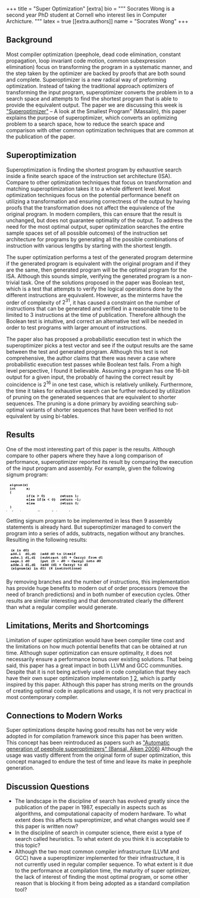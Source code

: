 +++
title = "Super Optimization"
[extra]
bio = """
  Socrates Wong is a second year PhD student at Cornell who interest lies in Computer Archicture.
"""
latex = true
[[extra.authors]]
name = "Socrates Wong"
+++

## Background

Most compiler optimization (peephole, dead code elimination, constant propagation, loop invariant code motion, common subexpression elimination) focus on transforming the program in a systematic manner, and the step taken by the optimizer are backed by proofs that are both sound and complete.  Superoptimizer is a new radical way of preforming optimization.  Instead of taking the traditional approach optimizers of transforming the input program, superoptimizer converts the problem in to a search space and attempts to find the shortest program that is able to provide the equivalent output.
The paper we are discussing this week is ["Superoptimizer"][superopt] – A look at the Smallest Program” (Massalin), this paper explains the purpose of superoptimizer, which converts an optimizing problem to a search space, how to reduce the search space and comparison with other common optimization techniques that are common at the publication of the paper.


## Superoptimization

Superoptimization is finding the shortest program by exhaustive search inside a finite search space of the instruction set architecture (ISA).  Compare to other optimization techniques that focus on transformation and matching superoptimization takes it to a whole different level.  Most optimization techniques focus on the potential performance benefit on utilizing a transformation and ensuring correctness of the output by having proofs that the transformation does not affect the equivalence of the original program.  In modern compilers, this can ensure that the result is unchanged, but does not guarantee optimality of the output.  To address the need for the most optimal output, super optimization searches the entire sample spaces set of all possible outcomes) of the instruction set architecture for programs by generating all the possible combinations of instruction with various lengths by starting with the shortest length.

The super optimization performs a test of the generated program determine if the generated program is equivalent with the original program and if they are the same, then generated program will be the optimal program for the ISA.  Although this sounds simple, verifying the generated program is a non-trivial task.  One of the solutions proposed in the paper was Boolean test, which is a test that attempts to verify the logical operations done by the different instructions are equivalent.  However, as the minterms have the order of complexity of $2^31$, it has caused a constraint on the number of instructions that can be generated and verified in a reasonable time to be limited to 3 instructions at the time of publication.  Therefore although the Boolean test is intuitive, and correct an alternative test will be needed in order to test programs with larger amount of instructions.

The paper also has proposed a probabilistic execution test in which the superoptimizer picks a test vector and see if the output results are the same between the test and generated program.  Although this test is not comprehensive, the author claims that there was never a case where probabilistic execution test passes while Boolean test fails.  From a high level perspective, I found it believable.  Assuming a program has one 16-bit output for a given input, the probably of having the correct result by coincidence is $2^16$ in one test case, which is relatively unlikely. Furthermore, the time it takes for exhaustive search can be further reduced by utilization of pruning on the generated sequences that are equivalent to shorter sequences.  The pruning is a done primary by avoiding searching sub-optimal variants of shorter sequences that have been verified to not equivalent by using bi-tables.

## Results

One of the most interesting part of this paper is the results.  Although compare to other papers where they have a long comparison of performance, superoptimizer reported its result by comparing the execution of the input program and assembly.  For example, given the following signum program:

<img src="superin.png">

Getting signum program to be implemented in less then 9 assembly statements is already hard.  But superoptimizer managed to convert the program into a series of adds, subtracts, negation without any branches.  Resulting in the following results:

<img src="superout.png">

By removing branches and the number of instructions, this implementation has provide huge benefits to modern out of order processors (remove the need of branch predictions) and in both number of execution cycles.    Other results are similar interesting and that demonstrated clearly the different than what a regular compiler would generate.

## Limitations, Merits and Shortcomings

Limitation of super optimization would have been compiler time cost and the limitations on how much potential benefits that can be obtained at run time.  Although super optimization can ensure optimality, it does not necessarily ensure a performance bonus over existing solutions. That being said, this paper has a great impact in both LLVM and GCC communities.  Despite that it is  not being actively used in code compilation that they each have their own super optimization implementation [1](https://github.com/embecosm/gnu-superopt) [2](https://github.com/google/souper), which is partly inspired by this paper. Although this paper has strong merits on the grounds of creating optimal code in applications and usage, it is not very practical in most contemporary compiler.


## Connections to Modern Works

Super optimizations despite having good results has not be very wide adopted in for compilation framework since this paper has been written.  This concept has been reintroduced as papers such as ["Automatic generation of peephole superoptimizers" (Bansal, Aiken 2006)][autopep] Although the usage was vastly different from the original form of super optimization, this concept managed to endure the test of time and leave its make in peephole generation.

## Discussion Questions

- The landscape in the discipline of search has evolved greatly since the publication of the paper in 1987,  especially in aspects such as algorithms, and computational capacity of modern hardware.  To what extent does this affects superoptimizer, and what changes would see if this paper is written now?
- In the discipline of search in computer science, there exist a type of search called heuristics.  To what extent do you think it is acceptable to this topic?
- Although the two most common compiler infrastructure (LLVM and GCC) have a superoptimizer implemented for their infrastructure, it is not currently used in regular compiler sequence.  To what extent is it due to the performance at compilation time, the maturity of super optimizer, the lack of interest of finding the most optimal program, or some other reason that is blocking it from being adopted as a standard compilation tool?

[superopt]: https://courses.cs.washington.edu/courses/cse501/15sp/papers/massalin.pdf
[autopep]:https://theory.stanford.edu/~aiken/publications/papers/asplos06.pdf
